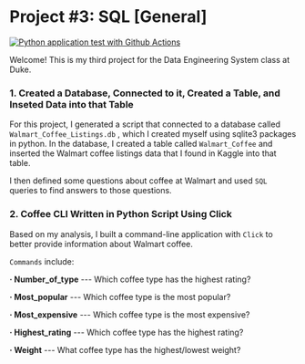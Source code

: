# Project #3: SQL [General]
[![Python application test with Github Actions](https://github.com/nogibjj/Xiaoquan_Liu_Project3/actions/workflows/main.yml/badge.svg)](https://github.com/nogibjj/Xiaoquan_Liu_Project3/actions/workflows/main.yml)

Welcome! This is my third project for the Data Engineering System class at Duke. 

### 1. Created a Database, Connected to it, Created a Table, and Inseted Data into that Table

For this project, I generated a script that connected to a database called `Walmart_Coffee_Listings.db` , which I created myself using sqlite3 packages in python. In the database, I created a table called `Walmart_Coffee` and inserted the Walmart coffee listings data that I found in Kaggle into that table.

I then defined some questions about coffee at Walmart and used `SQL` queries to find answers to those questions.


### 2. Coffee CLI Written in Python Script Using Click

Based on my analysis, I built a command-line application with `Click` to better provide information about Walmart coffee.

`Commands` include: 

**· Number_of_type**  --- Which coffee type has the highest rating?

**· Most_popular**    --- Which coffee type is the most popular?

**· Most_expensive**  --- Which coffee type is the most expensive?

**· Highest_rating**  --- Which coffee type has the highest rating?

**· Weight**          --- What coffee type has the highest/lowest weight?


